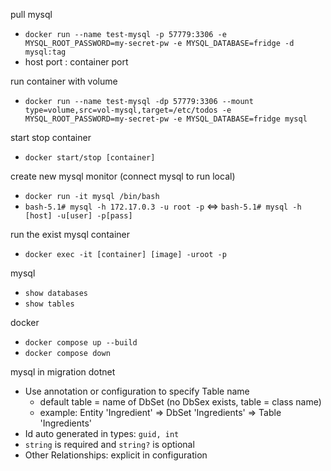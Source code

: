 ﻿pull mysql
- `docker run --name test-mysql -p 57779:3306 -e MYSQL_ROOT_PASSWORD=my-secret-pw -e MYSQL_DATABASE=fridge -d mysql:tag`
- host port : container port

run container with volume
- `docker run --name test-mysql -dp 57779:3306 --mount type=volume,src=vol-mysql,target=/etc/todos -e MYSQL_ROOT_PASSWORD=my-secret-pw -e MYSQL_DATABASE=fridge mysql`

start stop container
- `docker start/stop [container]`

create new mysql monitor (connect mysql to run local)
- `docker run -it mysql /bin/bash`
- `bash-5.1# mysql -h 172.17.0.3 -u root -p` <=> `bash-5.1# mysql -h [host] -u[user] -p[pass]`

run the exist mysql container
- `docker exec -it [container] [image] -uroot -p`

mysql
- `show databases`
- `show tables`

docker
- `docker compose up --build`
- `docker compose down`



mysql in migration dotnet
- Use annotation or configuration to specify Table name 
	- default table = name of DbSet (no DbSex exists, table = class name)
	- example: Entity 'Ingredient' => DbSet 'Ingredients' => Table 'Ingredients'
- Id auto generated in types: `guid, int`
- `string` is required and `string?` is optional
- Other Relationships: explicit in configuration


